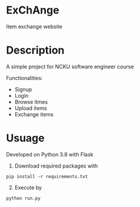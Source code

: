 # ExChAnge
Item exchange website
# Description
A simple project for NCKU software engineer course

Functionalities:
* Signup
* Login
* Browse itmes
* Upload items
* Exchange items
# Usuage
Developed on Python 3.8 with Flask
1. Download required packages with
```
pip install -r requirements.txt
```
2. Execute by
```
python run.py
```
